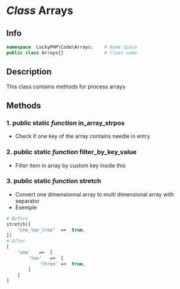 # ***Class*** **Arrays**

## Info

```php
namespace  LuckyPHP\Code\Arrays;    # Name Space
public class Arrays{}               # Class name
```

## Description
This class contains methods for process arrays

## Methods

### 1. public static ***function*** **in_array_strpos**
- Check if one key of the array contains needle in entry

### 2. public static ***function*** **filter_by_key_value**
- Filter item in array by custom key inside this

### 3. public static ***function*** **stretch**
- Convert one dimensionnal array to multi dimensional array with separator
- Exemple 
```php
# Before
stretch([
    "one_two_tree"  =>  true,
])
# After
[
    'one'   =>  [
        'two'   =>  [
            'three' =>  true,
        ]
    ]
]
```